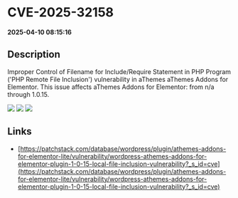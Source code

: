 # CVE-2025-32158

**2025-04-10 08:15:16**

## Description
Improper Control of Filename for Include/Require Statement in PHP Program ('PHP Remote File Inclusion') vulnerability in aThemes aThemes Addons for Elementor. This issue affects aThemes Addons for Elementor: from n/a through 1.0.15.

![](https://img.shields.io/static/v1?label=Score&message=7.5&color=red)
![](https://img.shields.io/static/v1?label=Severity&message=HIGH&color=red)
![](https://img.shields.io/static/v1?label=CWE&message=RFI&color=green)

## Links
- [https://patchstack.com/database/wordpress/plugin/athemes-addons-for-elementor-lite/vulnerability/wordpress-athemes-addons-for-elementor-plugin-1-0-15-local-file-inclusion-vulnerability?_s_id=cve](https://patchstack.com/database/wordpress/plugin/athemes-addons-for-elementor-lite/vulnerability/wordpress-athemes-addons-for-elementor-plugin-1-0-15-local-file-inclusion-vulnerability?_s_id=cve)

